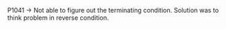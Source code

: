 P1041 -> Not able to figure out the terminating condition. Solution was to think problem in reverse condition.
